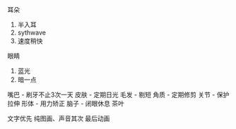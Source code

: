 耳朵
1. 半入耳
2. sythwave
3. 速度稍快

眼睛
1. 蓝光
2. 暗一点

嘴巴 - 刷牙不止3次一天
皮肤 - 定期日光
毛发 - 剔短
角质 - 定期修剪
关节 - 保护 拉伸
形体 - 用力矫正
脑子 - 闭眼休息  茶叶

文字优先 
纯图画、声音其次
最后动画
